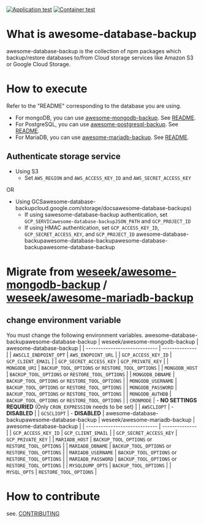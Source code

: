 [![Application test](https://github.com/ryu-sato/awesome-database-backup/actions/workflows/test.yaml/badge.svg)](https://github.com/ryu-sato/awesome-database-backup/actions/workflows/test.yaml)
[![Container test](https://github.com/ryu-sato/awesome-database-backup/actions/workflows/container-test.yaml/badge.svg)](https://github.com/ryu-sato/awesome-database-backup/actions/workflows/container-test.yaml)

# What is awesome-database-backup

awesome-database-backup is the collection of npm packages which backup/restore databases to/from Cloud storage services like Amazon S3 or Google Cloud Storage.

# How to execute

Refer to the "README" corresponding to the database you are using.

- For mongoDB, you can use [awesome-mongodb-backup](./apps/awesome-mongodb-backup). See [README](./apps/awesome-mongodb-backup/README.md).
- For PostgreSQL, you can use [awesome-postgresql-backup](./apps/awesome-postgresql-backup). See [README](./apps/awesome-postgresql-backup/README.md).
- For MariaDB, you can use [awesome-mariadb-backup](./apps/awesome-mariadb-backup). See [README](./apps/awesome-mariadb-backup/README.md).

## Authenticate storage service

* Using S3
    * Set `AWS_REGION` and `AWS_ACCESS_KEY_ID` and `AWS_SECRET_ACCESS_KEY`

OR

* Using GCSawesome-database-backupcloud.google.com/storage/docsawesome-database-backups)
  * If using sawesome-database-backup authentication, set `GCP_SERVICawesome-database-backupJSON_PATH` and `GCP_PROJECT_ID`
  * If using HMAC authentication, set `GCP_ACCESS_KEY_ID`, `GCP_SECRET_ACCESS_KEY`, and `GCP_PROJECT_ID`
awesome-database-backupawesome-database-backupawesome-database-backupawesome-database-backup
# Migrate from [weseek/awesome-mongodb-backup](https://github.com/weseek/awesome-mongodb-backup) / [weseek/awesome-mariadb-backup](https://github.com/weseek/awesome-mariadb-backup)

## change environment variable

You must change the following environment variables.
awesome-database-backupawesome-database-backup
| weseek/awesome-mongodb-backup | awesome-database-backup |
| ----------------------------- | -------------- |
| `AWSCLI_ENDPOINT_OPT` | `AWS_ENDPOINT_URL` |
| `GCP_ACCESS_KEY_ID` | `GCP_CLIENT_EMAIL` |
| `GCP_SECRET_ACCESS_KEY` | `GCP_PRIVATE_KEY` |
| `MONGODB_URI` | `BACKUP_TOOL_OPTIONS` or `RESTORE_TOOL_OPTIONS` |
| `MONGODB_HOST` | `BACKUP_TOOL_OPTIONS` or `RESTORE_TOOL_OPTIONS` |
| `MONGODB_DBNAME` | `BACKUP_TOOL_OPTIONS` or `RESTORE_TOOL_OPTIONS` |
| `MONGODB_USERNAME` | `BACKUP_TOOL_OPTIONS` or `RESTORE_TOOL_OPTIONS` |
| `MONGODB_PASSWORD` | `BACKUP_TOOL_OPTIONS` or `RESTORE_TOOL_OPTIONS` |
| `MONGODB_AUTHDB` | `BACKUP_TOOL_OPTIONS` or `RESTORE_TOOL_OPTIONS` |
| `CRONMODE` | - **NO SETTINGS REQURIED** (Only `CRON_EXPRESSION` needs to be set) |
| `AWSCLIOPT` | - **DISABLED** |
| `GCSCLIOPT` | - **DISABLED** |
awesome-database-backupawesome-database-backup
| weseek/awesome-mariadb-backup | awesome-database-backup |
| ----------------------------- | -------------- |
| `GCP_ACCESS_KEY_ID` | `GCP_CLIENT_EMAIL` |
| `GCP_SECRET_ACCESS_KEY` | `GCP_PRIVATE_KEY` |
| `MARIADB_HOST` | `BACKUP_TOOL_OPTIONS` or `RESTORE_TOOL_OPTIONS` |
| `MARIADB_DBNAME` | `BACKUP_TOOL_OPTIONS` or `RESTORE_TOOL_OPTIONS` |
| `MARIADB_USERNAME` | `BACKUP_TOOL_OPTIONS` or `RESTORE_TOOL_OPTIONS` |
| `MARIADB_PASSWORD` | `BACKUP_TOOL_OPTIONS` or `RESTORE_TOOL_OPTIONS` |
| `MYSQLDUMP_OPTS` | `BACKUP_TOOL_OPTIONS` |
| `MYSQL_OPTS` | `RESTORE_TOOL_OPTIONS` |

# How to contribute

see. [CONTRIBUTING](./CONTRIBUTING.md)
